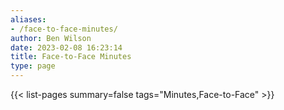 ```yaml
---
aliases:
- /face-to-face-minutes/
author: Ben Wilson
date: 2023-02-08 16:23:14
title: Face-to-Face Minutes
type: page
---
```


{{< list-pages summary=false tags="Minutes,Face-to-Face" >}}